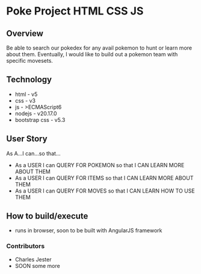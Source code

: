 # Poke Project HTML CSS JS

## Overview
Be able to search our pokedex for any avail pokemon to hunt or learn more about them. Eventually, I would like to build out a pokemon team with specific movesets.

## Technology
- html - v5
- css - v3
- js - >ECMAScript6
- nodejs - v20.17.0
- bootstrap css - v5.3

## User Story
As A...I can...so that...

- As a USER I can QUERY FOR POKEMON so that I CAN LEARN MORE ABOUT THEM
- As a USER I can QUERY FOR ITEMS so that I CAN LEARN MORE ABOUT THEM
- As a USER I can QUERY FOR MOVES so that I CAN LEARN HOW TO USE THEM

## How to build/execute
- runs in browser, soon to be built with AngularJS framework

### Contributors
- Charles Jester
- SOON some more